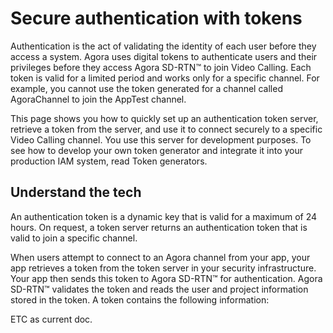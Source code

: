 # Secure authentication with tokens

Authentication is the act of validating the identity of each user before they access a system. Agora uses digital tokens to authenticate users and their privileges before they access Agora SD-RTN™ to join Video Calling. Each token is valid for a limited period and works only for a specific channel. For example, you cannot use the token generated for a channel called AgoraChannel to join the AppTest channel.

This page shows you how to quickly set up an authentication token server, retrieve a token from the server, and use it to connect securely to a specific Video Calling channel. You use this server for development purposes. To see how to develop your own token generator and integrate it into your production IAM system, read Token generators.

## Understand the tech

An authentication token is a dynamic key that is valid for a maximum of 24 hours. On request, a token server returns an authentication token that is valid to join a specific channel.

When users attempt to connect to an Agora channel from your app, your app retrieves a token from the token server in your security infrastructure. Your app then sends this token to Agora SD-RTN™ for authentication. Agora SD-RTN™ validates the token and reads the user and project information stored in the token. A token contains the following information:

ETC as current doc. 